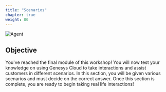 ```yaml
---
title: "Scenarios"
chapter: true
weight: 80
---
```


![Agent ](/images/Knowledge.jpg)

## Objective

You've reached the final module of this workshop! You will now test your knowledge on using Genesys Cloud to take interactions and assist customers in different scenarios. In this section, you will be given various scenarios and must decide on the correct answer. Once this section is complete, you are ready to begin taking real life interactions!









